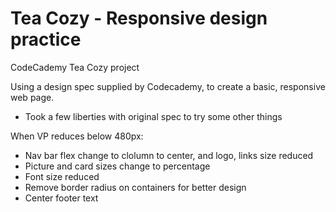 # Tea Cozy - Responsive design practice

CodeCademy Tea Cozy project


Using a design spec supplied by Codecademy, to create a basic, responsive web page.
- Took a few liberties with original spec to try some other things


When VP reduces below 480px:
- Nav bar flex change to clolumn to center, and logo, links size reduced
- Picture and card sizes change to percentage
- Font size reduced
- Remove border radius on containers for better design
- Center footer text
    
